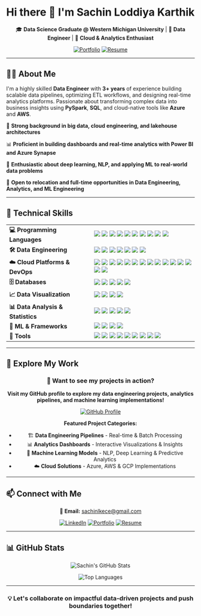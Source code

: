# Hi there 👋 I'm Sachin Loddiya Karthik

<div align="center">

🎓 **Data Science Graduate @ Western Michigan University** | 💼 **Data Engineer** | 🚀 **Cloud & Analytics Enthusiast**

[![Portfolio](https://img.shields.io/badge/🌍_Portfolio-Visit-orange?style=for-the-badge)](https://sachinloddiyakarthik.github.io/Portfolio-SLK) 
[![Resume](https://img.shields.io/badge/📄_Resume-Download-blue?style=for-the-badge)](https://github.com/SachinLoddiyaKarthik/Portfolio-SLK/blob/main/assets/Sachin_Resume.pdf)

</div>

---

## 👨‍💻 About Me

I'm a highly skilled **Data Engineer** with **3+ years** of experience building scalable data pipelines, optimizing ETL workflows, and designing real-time analytics platforms. Passionate about transforming complex data into business insights using **PySpark**, **SQL**, and cloud-native tools like **Azure** and **AWS**.


🔧 **Strong background in big data, cloud engineering, and lakehouse architectures**

📊 **Proficient in building dashboards and real-time analytics with Power BI and Azure Synapse**

🧠 **Enthusiastic about deep learning, NLP, and applying ML to real-world data problems**

📍 **Open to relocation and full-time opportunities in Data Engineering, Analytics, and ML Engineering**


---
## 🚀 Technical Skills
<table>
  <tr>
    <td><strong>💻 Programming Languages</strong></td>
    <td>
      <img src="https://img.shields.io/badge/Python-3776AB?style=for-the-badge&logo=python&logoColor=white"/>
      <img src="https://img.shields.io/badge/SQL-CC2927?style=for-the-badge&logo=microsoftsqlserver&logoColor=white"/>
      <img src="https://img.shields.io/badge/R-276DC3?style=for-the-badge&logo=r&logoColor=white"/>
      <img src="https://img.shields.io/badge/T--SQL-CC2927?style=for-the-badge&logo=microsoftsqlserver&logoColor=white"/> <img src="https://img.shields.io/badge/Java-007396?style=for-the-badge&logo=java&logoColor=white"/>
      <img src="https://img.shields.io/badge/C-A8B9CC?style=for-the-badge&logo=c&logoColor=white"/> <img src="https://img.shields.io/badge/C%2B%2B-00599C?style=for-the-badge&logo=c%2B%2B&logoColor=white"/> <img src="https://img.shields.io/badge/HTML5-E34F26?style=for-the-badge&logo=html5&logoColor=white"/>
      <img src="https://img.shields.io/badge/CSS3-1572B6?style=for-the-badge&logo=css3&logoColor=white"/>
      <img src="https://img.shields.io/badge/JavaScript-F7DF1E?style=for-the-badge&logo=javascript&logoColor=black"/>
    </td>
  </tr>
  <tr>
    <td><strong>🛠️ Data Engineering</strong></td>
    <td>
      <img src="https://img.shields.io/badge/Apache%20Spark-E25A1C?style=for-the-badge&logo=apachespark&logoColor=white"/>
      <img src="https://img.shields.io/badge/Apache%20Kafka-231F20?style=for-the-badge&logo=apachekafka&logoColor=white"/>
      <img src="https://img.shields.io/badge/Apache%20Airflow-017CEE?style=for-the-badge&logo=apacheairflow&logoColor=white"/>
      <img src="https://img.shields.io/badge/Databricks-E34A86?style=for-the-badge&logo=databricks&logoColor=white"/>
      <img src="https://img.shields.io/badge/Docker-2496ED?style=for-the-badge&logo=docker&logoColor=white"/> <img src="https://img.shields.io/badge/ETL%20Pipelines-4CAF50?style=for-the-badge"/>
      <img src="https://img.shields.io/badge/Data%20Warehousing-2196F3?style=for-the-badge"/>
    </td>
  </tr>
  <tr>
    <td><strong>☁️ Cloud Platforms & DevOps</strong></td> <td>
      <img src="https://img.shields.io/badge/Azure-0078D4?style=for-the-badge&logo=microsoftazure&logoColor=white"/>
      <img src="https://img.shields.io/badge/Azure%20Data%20Factory-0078D4?style=for-the-badge&logo=azuredevops&logoColor=white"/> <img src="https://img.shields.io/badge/Azure%20Synapse-0078D4?style=for-the-badge&logo=azuredevops&logoColor=white"/> <img src="https://img.shields.io/badge/Azure%20DevOps-0078D4?style=for-the-badge&logo=azuredevops&logoColor=white"/> <img src="https://img.shields.io/badge/AWS-232F3E?style=for-the-badge&logo=amazonaws&logoColor=white"/>
      <img src="https://img.shields.io/badge/AWS%20EC2-FF9900?style=for-the-badge&logo=amazon%20ec2&logoColor=white"/> <img src="https://img.shields.io/badge/AWS%20S3-569A31?style=for-the-badge&logo=amazons3&logoColor=white"/>
      <img src="https://img.shields.io/badge/AWS%20Glue-232F3E?style=for-the-badge&logo=amazonaws&logoColor=white"/>
      <img src="https://img.shields.io/badge/AWS%20Athena-232F3E?style=for-the-badge&logo=amazonaws&logoColor=white"/>
      <img src="https://img.shields.io/badge/AWS%20Redshift-232F3E?style=for-the-badge&logo=amazonaws&logoColor=white"/>
      <img src="https://img.shields.io/badge/GCP-4285F4?style=for-the-badge&logo=googlecloud&logoColor=white"/>
      <img src="https://img.shields.io/badge/Google%20BigQuery-4285F4?style=for-the-badge&logo=googlecloud&logoColor=white"/> <img src="https://img.shields.io/badge/Google%20Pub%2FSub-4285F4?style=for-the-badge&logo=googlecloud&logoColor=white"/>
      <img src="https://img.shields.io/badge/Google%20Dataflow-4285F4?style=for-the-badge&logo=googlecloud&logoColor=white"/>
      <img src="https://img.shields.io/badge/CI/CD-FFA500?style=for-the-badge"/> </td>
  </tr>
  <tr>
    <td><strong>🗄️ Databases</strong></td>
    <td>
      <img src="https://img.shields.io/badge/Azure%20SQL-0078D4?style=for-the-badge&logo=microsoftsqlserver&logoColor=white"/> <img src="https://img.shields.io/badge/Oracle%20SQL-F80000?style=for-the-badge&logo=oracle&logoColor=white"/> <img src="https://img.shields.io/badge/MySQL-4479A1?style=for-the-badge&logo=mysql&logoColor=white"/>
      <img src="https://img.shields.io/badge/MS%20SQL%20Server-CC2927?style=for-the-badge&logo=microsoftsqlserver&logoColor=white"/> <img src="https://img.shields.io/badge/PostgreSQL-336791?style=for-the-badge&logo=postgresql&logoColor=white"/>
    </td>
  </tr>
  <tr>
    <td><strong>📈 Data Visualization</strong></td> <td>
      <img src="https://img.shields.io/badge/Power%20BI-F2C811?style=for-the-badge&logo=powerbi&logoColor=black"/>
      <img src="https://img.shields.io/badge/Tableau-E97627?style=for-the-badge&logo=tableau&logoColor=white"/>
      <img src="https://img.shields.io/badge/Matplotlib-11557C?style=for-the-badge"/> <img src="https://img.shields.io/badge/Seaborn-3776AB?style=for-the-badge"/>
    </td>
  </tr>
  <tr>
    <td><strong>📊 Data Analysis & Statistics</strong></td> <td>
      <img src="https://img.shields.io/badge/Pandas-150458?style=for-the-badge&logo=pandas&logoColor=white"/>
      <img src="https://img.shields.io/badge/NumPy-013243?style=for-the-badge&logo=numpy&logoColor=white"/>
      <img src="https://img.shields.io/badge/ANOVA-FF6B6B?style=for-the-badge"/> <img src="https://img.shields.io/badge/Hypothesis%20Testing-4ECDC4?style=for-the-badge"/> <img src="https://img.shields.io/badge/Regression%20Analysis-2196F3?style=for-the-badge"/> </td>
  </tr>
  <tr>
    <td><strong>🧠 ML & Frameworks</strong></td>
    <td>
      <img src="https://img.shields.io/badge/Scikit--Learn-F7931E?style=for-the-badge&logo=scikitlearn&logoColor=white"/>
      <img src="https://img.shields.io/badge/TensorFlow-FF6F00?style=for-the-badge&logo=tensorflow&logoColor=white"/>
      <img src="https://img.shields.io/badge/PyTorch-EE4C2C?style=for-the-badge&logo=pytorch&logoColor=white"/>
      <img src="https://img.shields.io/badge/OpenCV-5C3EE8?style=for-the-badge&logo=opencv&logoColor=white"/>
    </td>
  </tr>
  <tr>
    <td><strong>🧰 Tools</strong></td>
    <td>
      <img src="https://img.shields.io/badge/PyCharm-000000?style=for-the-badge&logo=pycharm&logoColor=white"/> <img src="https://img.shields.io/badge/VS%20Code-007ACC?style=for-the-badge&logo=visualstudiocode&logoColor=white"/> <img src="https://img.shields.io/badge/Jupyter%20Notebook-F37626?style=for-the-badge&logo=jupyter&logoColor=white"/> <img src="https://img.shields.io/badge/RStudio-75A9D9?style=for-the-badge&logo=rstudio&logoColor=white"/> <img src="https://img.shields.io/badge/WinSCP-0078D4?style=for-the-badge&logo=winscp&logoColor=white"/> <img src="https://img.shields.io/badge/PuTTY-FF8000?style=for-the-badge"/> <img src="https://img.shields.io/badge/MS%20Office-D83B01?style=for-the-badge&logo=microsoftoffice&logoColor=white"/> <img src="https://img.shields.io/badge/Git-F05032?style=for-the-badge&logo=git&logoColor=white"/> <img src="https://img.shields.io/badge/Excel-217346?style=for-the-badge&logo=microsoftexcel&logoColor=white"/> </td>
  </tr>
</table>

---

## 🚀 Explore My Work

<div align="center">

### 💼 Want to see my projects in action?

**Visit my GitHub profile to explore my data engineering projects, analytics pipelines, and machine learning implementations!**

[![GitHub Profile](https://img.shields.io/badge/🔗_Visit_My_GitHub-Explore_Projects-181717?style=for-the-badge&logo=github&logoColor=white)](https://github.com/SachinLoddiyaKarthik)

**Featured Project Categories:**  
- 🏗️ **Data Engineering Pipelines** - Real-time & Batch Processing  
- 📊 **Analytics Dashboards** - Interactive Visualizations & Insights  
- 🤖 **Machine Learning Models** - NLP, Deep Learning & Predictive Analytics  
- ☁️ **Cloud Solutions** - Azure, AWS & GCP Implementations  

</div>

---

## 📫 Connect with Me

<div align="center">

📧 **Email:** [sachinlkece@gmail.com](mailto:sachinlkece@gmail.com)

[![LinkedIn](https://img.shields.io/badge/LinkedIn-Connect-0077B5?style=for-the-badge&logo=linkedin&logoColor=white)](https://www.linkedin.com/in/sachin-lk/)
[![Portfolio](https://img.shields.io/badge/Portfolio-Visit-FF7139?style=for-the-badge&logo=github&logoColor=white)](https://sachinloddiyakarthik.github.io/Portfolio-SLK/)
[![Resume](https://img.shields.io/badge/Resume-Download-4285F4?style=for-the-badge&logo=googledocs&logoColor=white)](https://raw.githubusercontent.com/SachinLoddiyaKarthik/Portfolio-SLK/main/assets/Sachin_Resume.pdf)

</div>

---

## 📊 GitHub Stats

<div align="center">

![Sachin's GitHub Stats](https://github-readme-stats.vercel.app/api?username=SachinLoddiyaKarthik&show_icons=true&theme=radical&hide_border=true&bg_color=0D1117)

![Top Languages](https://github-readme-stats.vercel.app/api/top-langs/?username=SachinLoddiyaKarthik&layout=compact&theme=radical&hide_border=true&bg_color=0D1117)

</div>

---

<div align="center">

### 💡 Let's collaborate on impactful data-driven projects and push boundaries together!

</div>
